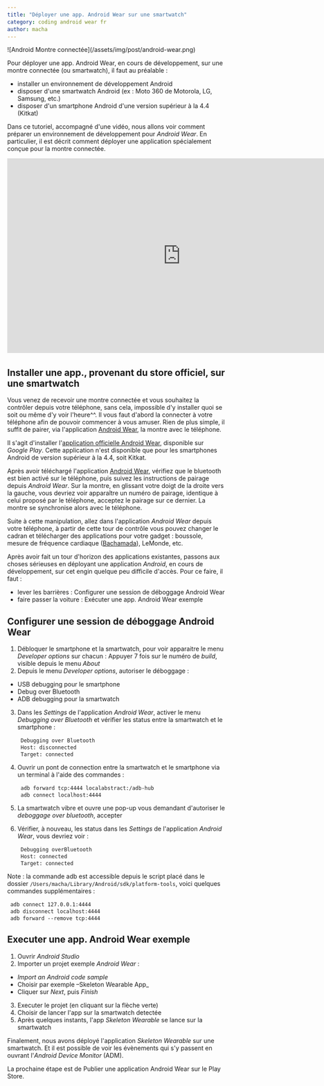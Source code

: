 ```yaml
---
title: "Déployer une app. Android Wear sur une smartwatch"
category: coding android wear fr
author: macha
---
```


<div class="text-center lead" markdown="1">
  ![Android Montre connectée](/assets/img/post/android-wear.png)
</div>

Pour déployer une app. Android Wear, en cours de développement, sur une montre connectée (ou smartwatch), il faut au préalable :

* installer un environnement de développement Android
* disposer d'une smartwatch Android (ex : Moto 360 de Motorola, LG, Samsung, etc.)
* disposer d'un smartphone Android d'une version supérieur à la 4.4 (Kitkat)

Dans ce tutoriel, accompagné d'une vidéo, nous allons voir comment préparer un environnement de développement pour _Android Wear_. En particulier, il est décrit comment déployer une application spécialement conçue pour la montre connectée.

<iframe width="800" height="450" src="https://www.youtube.com/embed/o4bqwPQbWRA" frameborder="0" allowfullscreen></iframe>

## Installer une app., provenant du store officiel, sur une smartwatch

Vous venez de recevoir une montre connectée et vous souhaitez la contrôler depuis votre téléphone, sans cela, impossible d'y installer quoi se soit ou même d'y voir l'heure^^. Il vous faut d'abord la connecter à votre téléphone afin de pouvoir commencer à vous amuser. Rien de plus simple, il suffit de pairer, via l'application [Android Wear](https://play.google.com/store/apps/details?id=com.google.android.wearable.app&hl=en), la montre avec le téléphone.

Il s'agit d'installer l'[application officielle Android Wear](https://play.google.com/store/apps/details?id=com.google.android.wearable.app&hl=en), disponible sur _Google Play_. Cette application n'est disponible que pour les smartphones Android de version supérieur à la 4.4, soit Kitkat.

Après avoir téléchargé l'application [Android Wear](https://play.google.com/store/apps/details?id=com.google.android.wearable.app&hl=en), vérifiez que le bluetooth est bien activé sur le téléphone, puis suivez les instructions de pairage depuis _Android Wear_. Sur la montre, en glissant votre doigt de la droite vers la gauche, vous devriez voir apparaître  un numéro de pairage, identique à celui proposé par le téléphone, acceptez le pairage sur ce dernier. La montre se synchronise alors avec le téléphone.

Suite à cette manipulation, allez dans l'application _Android Wear_ depuis votre téléphone, à partir de cette tour de contrôle vous pouvez changer le cadran et télécharger des applications pour votre gadget : boussole, mesure de fréquence cardiaque ([Bachamada](https://play.google.com/store/apps/details?id=fr.machada.bpm&hl=fr)), LeMonde, etc.

Après avoir fait un tour d'horizon des applications existantes, passons aux choses sérieuses en déployant une application _Android_, en cours de développement, sur cet engin quelque peu difficile d'accès. Pour ce faire, il faut :

* lever les barrières : Configurer une session de déboggage Android Wear
* faire passer la voiture : Exécuter une app. Android Wear exemple

## Configurer une session de déboggage  Android Wear

1. Débloquer le smartphone et la smartwatch, pour voir apparaitre le menu _Developer options_ sur chacun :
Appuyer 7 fois sur le numéro de _build_, visible depuis le menu _About_
2. Depuis le menu _Developer options_, autoriser le déboggage :
 * USB debugging pour le smartphone
 * Debug over Bluetooth
 * ADB debugging pour la smartwatch
3. Dans les _Settings_ de l'application _Android Wear_, activer le menu _Debugging over Bluetooth_ et vérifier les status entre la smartwatch et le smartphone :

   ```
    Debugging over Bluetooth
    Host: disconnected
    Target: connected
   ```
4. Ouvrir un pont de connection entre la smartwatch et le smartphone via un terminal à l'aide des commandes :

   ```
    adb forward tcp:4444 localabstract:/adb-hub
    adb connect localhost:4444
   ```
5. La smartwatch vibre et ouvre une pop-up vous demandant d'autoriser le _deboggage over bluetooth_, accepter
6. Vérifier, à nouveau, les status dans les _Settings_ de l'application _Android Wear_, vous devriez voir :

   ```
    Debugging overBluetooth
    Host: connected
    Target: connected
   ```
Note : la commande adb est accessible depuis le script placé dans le dossier `/Users/macha/Library/Android/sdk/platform-tools`, voici quelques commandes supplémentaires :

   ```
    adb connect 127.0.0.1:4444
    adb disconnect localhost:4444
    adb forward --remove tcp:4444
   ```

## Executer une app. Android Wear exemple

1. Ouvrir _Android Studio_
2. Importer un projet exemple _Android Wear_ :
 * _Import an Android code sample_
 * Choisir par exemple –Skeleton Wearable App_
 * Cliquer sur _Next_, puis _Finish_
3. Executer le projet (en cliquant sur la flèche verte)
4. Choisir de lancer l'app sur la smartwatch detectée
5. Après quelques instants, l'app _Skeleton Wearable_ se lance sur la smartwatch

Finalement, nous avons déployé l'application _Skeleton Wearable_ sur une smartwatch. Et il est possible de voir les évènements qui s'y passent en ouvrant l'_Android Device Monitor_ (ADM).

La prochaine étape est de Publier une application Android Wear sur le Play Store.
